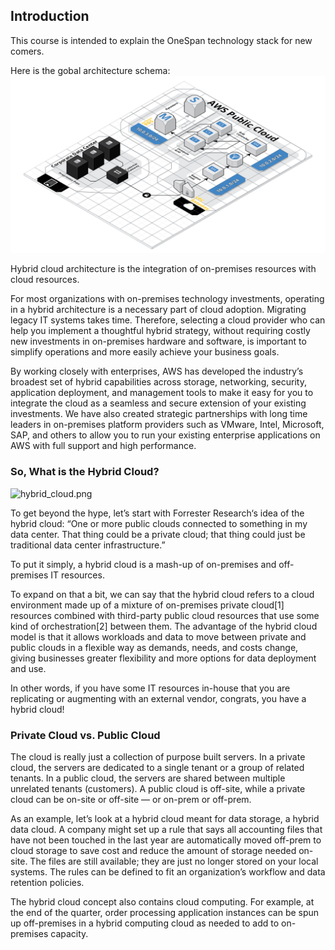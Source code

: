 ## Introduction

This course is intended to explain the OneSpan technology stack for new comers.

Here is the gobal architecture schema:
![architecture.png](https://raw.githubusercontent.com/julienlevasseur/onespan-university/master/360a9e62-8303-448e-ab43-8276b5fb0b85/architecture.png)

Hybrid cloud architecture is the integration of on-premises resources with cloud resources.

For most organizations with on-premises technology investments, operating in a hybrid architecture is a necessary part of cloud adoption. Migrating legacy IT systems takes time. Therefore, selecting a cloud provider who can help you implement a thoughtful hybrid strategy, without requiring costly new investments in on-premises hardware and software, is important to simplify operations and more easily achieve your business goals.

By working closely with enterprises, AWS has developed the industry’s broadest set of hybrid capabilities across storage, networking, security, application deployment, and management tools to make it easy for you to integrate the cloud as a seamless and secure extension of your existing investments. We have also created strategic partnerships with long time leaders in on-premises platform providers such as VMware, Intel, Microsoft, SAP, and others to allow you to run your existing enterprise applications on AWS with full support and high performance.

### So, What is the Hybrid Cloud?

![hybrid_cloud.png](https://www.backblaze.com/blog/wp-content/uploads/2018/03/hybrid-cloud.jpg)

To get beyond the hype, let’s start with Forrester Research‘s idea of the hybrid cloud: “One or more public clouds connected to something in my data center. That thing could be a private cloud; that thing could just be traditional data center infrastructure.”

To put it simply, a hybrid cloud is a mash-up of on-premises and off-premises IT resources.

To expand on that a bit, we can say that the hybrid cloud refers to a cloud environment made up of a mixture of on-premises private cloud[1] resources combined with third-party public cloud resources that use some kind of orchestration[2] between them. The advantage of the hybrid cloud model is that it allows workloads and data to move between private and public clouds in a flexible way as demands, needs, and costs change, giving businesses greater flexibility and more options for data deployment and use.

In other words, if you have some IT resources in-house that you are replicating or augmenting with an external vendor, congrats, you have a hybrid cloud!

### Private Cloud vs. Public Cloud

The cloud is really just a collection of purpose built servers. In a private cloud, the servers are dedicated to a single tenant or a group of related tenants. In a public cloud, the servers are shared between multiple unrelated tenants (customers). A public cloud is off-site, while a private cloud can be on-site or off-site — or on-prem or off-prem.

As an example, let’s look at a hybrid cloud meant for data storage, a hybrid data cloud. A company might set up a rule that says all accounting files that have not been touched in the last year are automatically moved off-prem to cloud storage to save cost and reduce the amount of storage needed on-site. The files are still available; they are just no longer stored on your local systems. The rules can be defined to fit an organization’s workflow and data retention policies.

The hybrid cloud concept also contains cloud computing. For example, at the end of the quarter, order processing application instances can be spun up off-premises in a hybrid computing cloud as needed to add to on-premises capacity.
